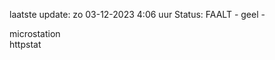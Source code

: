 laatste update: 
zo 03-12-2023  4:06   uur 
Status: FAALT - geel - 
<div class="service Y">microstation</div><div class="service G">httpstat</div>